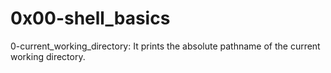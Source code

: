 # 0x00-shell_basics
0-current_working_directory: It prints the absolute pathname of the current working directory.
